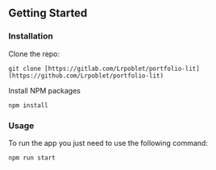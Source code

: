 ## Getting Started

### Installation

Clone the repo:

`git clone [https://gitlab.com/Lrpoblet/portfolio-lit](https://github.com/Lrpoblet/portfolio-lit)`

Install NPM packages

`npm install`

### Usage

To run the app you just need to use the following command:

`npm run start`
